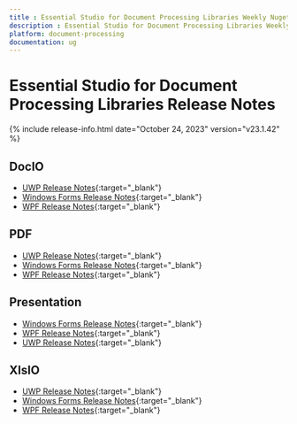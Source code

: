 ```yaml
---
title : Essential Studio for Document Processing Libraries Weekly Nuget Release Release Notes  
description : Essential Studio for Document Processing Libraries Weekly Nuget Release Release Notes  
platform: document-processing
documentation: ug
---
```


# Essential Studio for Document Processing Libraries  Release Notes  

{% include release-info.html date="October 24, 2023" version="v23.1.42" %} 

## DocIO

* [UWP Release Notes](/uwp/release-notes/v23.1.42#docio){:target="_blank"}
* [Windows Forms Release Notes](/windowsforms/release-notes/v23.1.42#docio){:target="_blank"}
* [WPF Release Notes](/wpf/release-notes/v23.1.42#docio){:target="_blank"}


## PDF

* [UWP Release Notes](/uwp/release-notes/v23.1.42#pdf){:target="_blank"}
* [Windows Forms Release Notes](/windowsforms/release-notes/v23.1.42#pdf){:target="_blank"}
* [WPF Release Notes](/wpf/release-notes/v23.1.42#pdf){:target="_blank"}


## Presentation

* [Windows Forms Release Notes](/windowsforms/release-notes/v23.1.42#presentation){:target="_blank"}
* [WPF Release Notes](/wpf/release-notes/v23.1.42#presentation){:target="_blank"}
* [UWP Release Notes](/uwp/release-notes/v23.1.42#presentation){:target="_blank"}


## XlsIO

* [UWP Release Notes](/uwp/release-notes/v23.1.42#xlsio){:target="_blank"}
* [Windows Forms Release Notes](/windowsforms/release-notes/v23.1.42#xlsio){:target="_blank"}
* [WPF Release Notes](/wpf/release-notes/v23.1.42#xlsio){:target="_blank"}